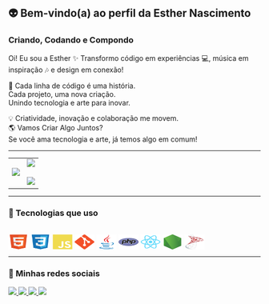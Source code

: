 ## 👽 Bem-vindo(a) ao perfil da Esther Nascimento

### Criando, Codando e Compondo

Oi! Eu sou a Esther ✨ Transformo código em experiências 💻, música em inspiração 🎶 e design em conexão!

🎨 Cada linha de código é uma história.  
Cada projeto, uma nova criação.  
Unindo tecnologia e arte para inovar.

💡 Criatividade, inovação e colaboração me movem.  
🌎 Vamos Criar Algo Juntos?  
Se você ama tecnologia e arte, já temos algo em comum!

---

<table border="0">
  <tr>
    <td>
      <img src="https://github-readme-stats.vercel.app/api/top-langs/?username=esthernascimento&theme=default&layout=donut-vertical&count_private=true&langs_count=8" />
    </td>
    <td>
      <a href="https://github.com/esthernascimento">
        <img src="https://streak-stats.demolab.com?user=esthernascimento&theme=default&hide_border=true&exclude_days=Sun%2CSat" />
      </a><br><br>
      <a href="https://github.com/esthernascimento">
        <img src="https://github-readme-stats.vercel.app/api?username=esthernascimento&show_icons=true&theme=default&include_all_commits=true&count_private=true&hide_border=true&border_radius=16" />
      </a>
    </td>
  </tr>
</table>

---

### 🪩 Tecnologias que uso

<div style="display: inline_block"><br>
  <img align="center" alt="HTML" height="30" width="40" src="https://raw.githubusercontent.com/devicons/devicon/master/icons/html5/html5-original.svg">
  <img align="center" alt="CSS" height="30" width="40" src="https://raw.githubusercontent.com/devicons/devicon/master/icons/css3/css3-original.svg">
  <img align="center" alt="Js" height="30" width="40" src="https://raw.githubusercontent.com/devicons/devicon/master/icons/javascript/javascript-plain.svg">
  <img align="center" alt="git" height="30" width="40" src="https://raw.githubusercontent.com/devicons/devicon/master/icons/git/git-plain.svg">
  <img align="center" alt="JAVA" height="30" width="40" src="https://raw.githubusercontent.com/devicons/devicon/master/icons/java/java-original.svg">
  <img align="center" alt="PHP" height="30" width="40" src="https://raw.githubusercontent.com/devicons/devicon/master/icons/php/php-original.svg">
  <img align="center" alt="REACT" height="30" width="40" src="https://raw.githubusercontent.com/devicons/devicon/master/icons/react/react-original.svg">
  <img align="center" alt="Node.js" height="30" width="40" src="https://raw.githubusercontent.com/devicons/devicon/master/icons/nodejs/nodejs-original.svg">
  <img align="center" alt="SQL Server" height="30" width="40" src="https://raw.githubusercontent.com/devicons/devicon/master/icons/microsoftsqlserver/microsoftsqlserver-original.svg">
</div>

---

### 🎵 Minhas redes sociais

<div>
  <a href="https://www.instagram.com/esthernascimentooficial/" target="_blank">
    <img src="https://img.shields.io/badge/-Instagram-%23e1306c?style=for-the-badge&logo=instagram&logoColor=white">
  </a>
  <a href="https://www.youtube.com/@esthernascimentooficial" target="_blank">
    <img src="https://img.shields.io/badge/YouTube-%23ff0000?style=for-the-badge&logo=youtube&logoColor=white">
  </a>
  <a href="mailto:esthersolzinhacarambola@gmail.com" target="_blank">
    <img src="https://img.shields.io/badge/Gmail-%234caf50?style=for-the-badge&logo=gmail&logoColor=white">
  </a>
  <a href="https://www.linkedin.com/in/esthernascimentooficial" target="_blank">
    <img src="https://img.shields.io/badge/LinkedIn-%237b2cbf?style=for-the-badge&logo=linkedin&logoColor=white">
  </a>
</div>
